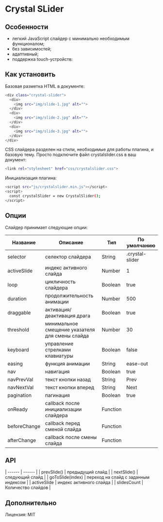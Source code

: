 # Crystal SLider

## Особенности

- легкий JavaScript слайдер с минимально необходимым функционалом;
- без зависимостей;
- адаптивный;
- поддержка touch-устройств:

## Как установить

Базовая разметка HTML в документе:

```sh
<div class="crystal-slider">
  <div>
    <img src="img/slide-1.jpg" alt="">
  </div>
  <div>
    <img src="img/slide-2.jpg" alt="">
  </div>
  <div>
    <img src="img/slide-3.jpg" alt="">
  </div>
</div>
```

CSS слайдера разделен на стили, необходимые для работы плагина, и базовую тему. Просто подключите файл crystalslider.css в ваш документ:

```sh
<link rel="stylesheet" href="css/crystalslider.css">
```

Инициализация плагина:

```sh
<script src="js/crystalslider.min.js"></script>
<script>
  const crystalSlider = new CrystalSlider();
</script>
```

## Опции

Слайдер принимает следующие опции:

| Название | Описание | Тип | По умолчанию |
| ------ | ------ | ------ | ------ |
| selector | селектор слайдера | String | .crystal-slider |
| activeSlide | индекс активного слайда | Number | 1 |
| loop | цикличность слайдера | Boolean | true |
| duration | продолжительность анимации | Number | 500 |
| draggable | активация/деактивация драга | Boolean | true |
| threshold | минимальное смещение указателя для смены слайда | Number | 30 |
| keyboard | управление стрелками клавиатуры | Boolean | false |
| easing | функция анимации | String | ease-out |
| nav | навигация | Boolean | true |
| navPrevVal | текст кнопки назад | String | Prev |
| navNextVal | текст кнопки вперед | String | Next |
| pagination | пагинация | Boolean | true |
| onReady | callback после инициализации слайдера | Function | |
| beforeChange | callback перед сменой слайда | Function | |
| afterChange | callback после смены слайда | Function | |

## API

| ------ | ------ |
| prevSlide() | предыдущий слайд |
| nextSlide() | следующий слайд |
| goToSlide(index) | переход на слайд с заданным индексом |
| activeSlide | индекс активного слайда |
| slidesCount | Количество слайдов |

## Дополнительно

Лицензия: MIT